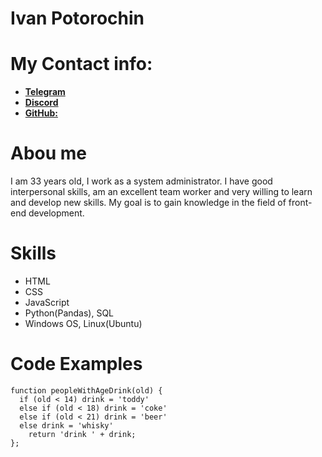 # Ivan Potorochin

# My Contact info:

*  [**Telegram**](https://t.me/losfin)
*  [**Discord**]( https://discordapp.com/users/losfin)
*  [**GitHub:**](https://github.com/ivanpotr)

# Abou me

I am 33 years old, I work as a system administrator. I have good interpersonal skills, am an excellent team worker and very willing to learn and develop new skills. My goal is to gain knowledge in the field of front-end development.

# Skills

* HTML
* CSS
* JavaScript
* Python(Pandas), SQL
* Windows OS, Linux(Ubuntu)

# Code Examples

```
function peopleWithAgeDrink(old) {
  if (old < 14) drink = 'toddy'
  else if (old < 18) drink = 'coke'
  else if (old < 21) drink = 'beer'
  else drink = 'whisky'
    return 'drink ' + drink;
};
```



